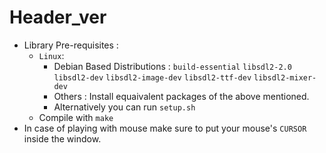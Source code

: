 # Header_ver
* Library Pre-requisites : 
  * ```Linux```:
    * Debian Based Distributions : 
       ```build-essential``` ```libsdl2-2.0```  ```libsdl2-dev``` ```libsdl2-image-dev``` ```libsdl2-ttf-dev``` ```libsdl2-mixer-dev```
    * Others : Install equaivalent packages of the above mentioned. 
    * Alternatively you can run ```setup.sh```
  * Compile with ```make``` 
* In case of playing with mouse make sure to put your mouse's  ```CURSOR``` inside the window.
